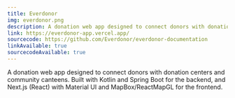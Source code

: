 ```yaml
---
title: Everdonor
img: everdonor.png
description: A donation web app designed to connect donors with donation centers and community canteens.
link: https://everdonor-app.vercel.app/
sourcecode: https://github.com/Everdonor/everdonor-documentation
linkAvailable: true
sourcecodeAvailable: true
---
```

A donation web app designed to connect donors with donation centers and community canteens.
Built with Kotlin and Spring Boot for the backend, and Next.js (React) with Material UI and MapBox/ReactMapGL for the frontend.